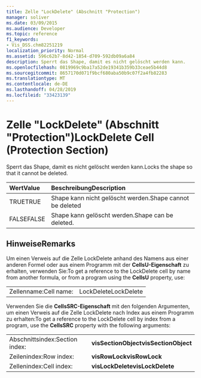 ```yaml
---
title: Zelle "LockDelete" (Abschnitt "Protection")
manager: soliver
ms.date: 03/09/2015
ms.audience: Developer
ms.topic: reference
f1_keywords:
- Vis_DSS.chm82251219
localization_priority: Normal
ms.assetid: 596c62b7-8d42-1854-d709-592db09a6a84
description: Sperrt das Shape, damit es nicht gelöscht werden kann.
ms.openlocfilehash: 0819969c9ba17a52de19341b359b33ceae5b44d8
ms.sourcegitcommit: 8657170d071f9bcf680aba50b9c07f2a4fb82283
ms.translationtype: MT
ms.contentlocale: de-DE
ms.lasthandoff: 04/28/2019
ms.locfileid: "33423139"
---
```

# <a name="lockdelete-cell-protection-section"></a><span data-ttu-id="2ae3f-103">Zelle "LockDelete" (Abschnitt "Protection")</span><span class="sxs-lookup"><span data-stu-id="2ae3f-103">LockDelete Cell (Protection Section)</span></span>

<span data-ttu-id="2ae3f-104">Sperrt das Shape, damit es nicht gelöscht werden kann.</span><span class="sxs-lookup"><span data-stu-id="2ae3f-104">Locks the shape so that it cannot be deleted.</span></span>
  
|<span data-ttu-id="2ae3f-105">**Wert**</span><span class="sxs-lookup"><span data-stu-id="2ae3f-105">**Value**</span></span>|<span data-ttu-id="2ae3f-106">**Beschreibung**</span><span class="sxs-lookup"><span data-stu-id="2ae3f-106">**Description**</span></span>|
|:-----|:-----|
| <span data-ttu-id="2ae3f-107">TRUE</span><span class="sxs-lookup"><span data-stu-id="2ae3f-107">TRUE</span></span>  <br/> | <span data-ttu-id="2ae3f-108">Shape kann nicht gelöscht werden.</span><span class="sxs-lookup"><span data-stu-id="2ae3f-108">Shape cannot be deleted</span></span>  <br/> |
| <span data-ttu-id="2ae3f-109">FALSE</span><span class="sxs-lookup"><span data-stu-id="2ae3f-109">FALSE</span></span>  <br/> | <span data-ttu-id="2ae3f-110">Shape kann gelöscht werden.</span><span class="sxs-lookup"><span data-stu-id="2ae3f-110">Shape can be deleted.</span></span>  <br/> |
   
## <a name="remarks"></a><span data-ttu-id="2ae3f-111">Hinweise</span><span class="sxs-lookup"><span data-stu-id="2ae3f-111">Remarks</span></span>

<span data-ttu-id="2ae3f-112">Um einen Verweis auf die Zelle LockDelete anhand des Namens aus einer anderen Formel oder aus einem Programm mit der **CellsU-Eigenschaft** zu erhalten, verwenden Sie:</span><span class="sxs-lookup"><span data-stu-id="2ae3f-112">To get a reference to the LockDelete cell by name from another formula, or from a program using the **CellsU** property, use:</span></span> 
  
|||
|:-----|:-----|
| <span data-ttu-id="2ae3f-113">Zellenname:</span><span class="sxs-lookup"><span data-stu-id="2ae3f-113">Cell name:</span></span>  <br/> | <span data-ttu-id="2ae3f-114">LockDelete</span><span class="sxs-lookup"><span data-stu-id="2ae3f-114">LockDelete</span></span>  <br/> |
   
<span data-ttu-id="2ae3f-115">Verwenden Sie die **CellsSRC-Eigenschaft** mit den folgenden Argumenten, um einen Verweis auf die Zelle LockDelete nach Index aus einem Programm zu erhalten:</span><span class="sxs-lookup"><span data-stu-id="2ae3f-115">To get a reference to the LockDelete cell by index from a program, use the **CellsSRC** property with the following arguments:</span></span> 
  
|||
|:-----|:-----|
| <span data-ttu-id="2ae3f-116">Abschnittsindex:</span><span class="sxs-lookup"><span data-stu-id="2ae3f-116">Section index:</span></span>  <br/> |<span data-ttu-id="2ae3f-117">**visSectionObject**</span><span class="sxs-lookup"><span data-stu-id="2ae3f-117">**visSectionObject**</span></span> <br/> |
| <span data-ttu-id="2ae3f-118">Zeilenindex:</span><span class="sxs-lookup"><span data-stu-id="2ae3f-118">Row index:</span></span>  <br/> |<span data-ttu-id="2ae3f-119">**visRowLock**</span><span class="sxs-lookup"><span data-stu-id="2ae3f-119">**visRowLock**</span></span> <br/> |
| <span data-ttu-id="2ae3f-120">Zellenindex:</span><span class="sxs-lookup"><span data-stu-id="2ae3f-120">Cell index:</span></span>  <br/> |<span data-ttu-id="2ae3f-121">**visLockDelete**</span><span class="sxs-lookup"><span data-stu-id="2ae3f-121">**visLockDelete**</span></span> <br/> |
   

